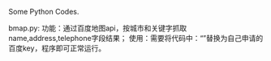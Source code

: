 Some Python Codes.

bmap.py:
功能：通过百度地图api，按城市和关键字抓取name,address,telephone字段结果；
使用：需要将代码中：“<Baidu Api Key>”替换为自己申请的百度key，程序即可正常运行。
